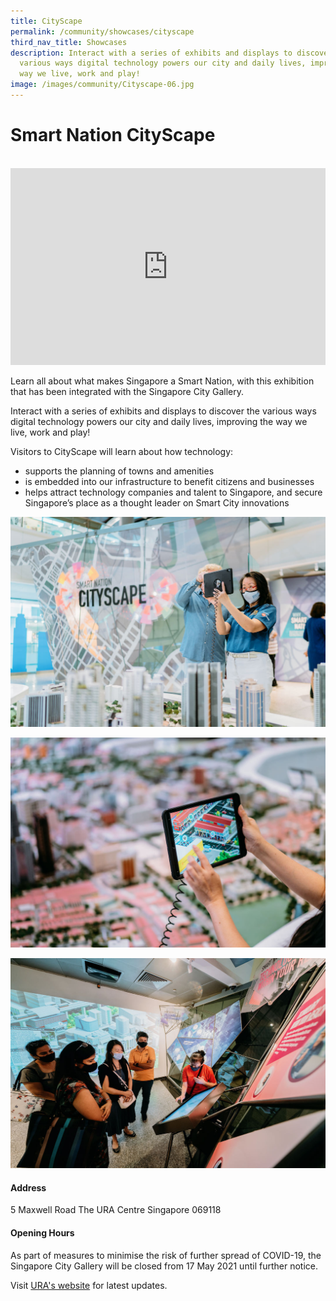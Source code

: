```yaml
---
title: CityScape
permalink: /community/showcases/cityscape
third_nav_title: Showcases
description: Interact with a series of exhibits and displays to discover the
  various ways digital technology powers our city and daily lives, improving the
  way we live, work and play!
image: /images/community/Cityscape-06.jpg
---
```

# Smart Nation CityScape
<br>

<iframe width="100%" height="315" src="https://www.youtube.com/embed/2QJqf0CZ4d4" title="YouTube video player" frameborder="0" allow="accelerometer; autoplay; clipboard-write; encrypted-media; gyroscope; picture-in-picture" allowfullscreen></iframe>

Learn all about what makes Singapore a Smart Nation, with this exhibition that has been integrated with the Singapore City Gallery.

Interact with a series of exhibits and displays to discover the various ways digital technology powers our city and daily lives, improving the way we live, work and play! 

Visitors to CityScape will learn about how technology:

*  supports the planning of towns and amenities
*   is embedded into our infrastructure to benefit citizens and businesses
*   helps attract technology companies and talent to Singapore, and secure Singapore’s place as a thought leader on Smart City innovations

![Smart Nation CityScape](/images/community/cityscape/Cityscape-06.jpg)

![Smart Nation CityScape](/images/community/cityscape/Cityscape-04.jpeg)

![Smart Nation CityScape](/images/community/cityscape/Cityscape-05.jpeg)

#### Address

5 Maxwell Road
The URA Centre 
Singapore 069118

#### Opening Hours

As part of measures to minimise the risk of further spread of COVID-19, the Singapore City Gallery will be closed from 17 May 2021 until further notice.

Visit <a href="https://www.ura.gov.sg/Corporate/Singapore-City-Gallery" target="_blank">URA's website</a> for latest updates.